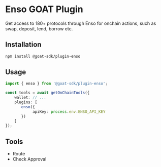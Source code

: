 
# Enso GOAT Plugin

Get access to 180+ protocols through Enso for onchain actions, such as swap, deposit, lend, borrow etc.

## Installation

```bash
npm install @goat-sdk/plugin-enso
```

## Usage

```typescript
import { enso } from '@goat-sdk/plugin-enso';

const tools = await getOnChainTools({
    wallet: // ...
    plugins: [
       enso({
            apiKey: process.env.ENSO_API_KEY
       })
    ]
});
```

## Tools

* Route
* Check Approval
